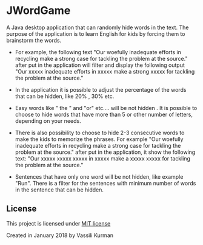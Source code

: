 # JWordGame

A Java desktop application that can randomly hide words in the text. The purpose of the application is to learn English for kids by forcing them to brainstorm the words.

* For example, the following text "Our woefully inadequate efforts in recycling make a strong case for tackling the problem at the source." after put in the application will filter and display the following output "Our xxxxx inadequate efforts in xxxxx make a strong xxxxx for tackling the problem at the source."

* In the application it is possible to adjust the percentage of the words that can be hidden, like 20% , 30% etc.

* Easy words like " the " and "or" etc.... will be not hidden . It is possible to choose to hide words that have more than 5 or other number of letters, depending on your needs.

* There is also possibility to choose to hide 2-3 consecutive words to make the kids to memorize the phrases. For example "Our woefully inadequate efforts in recycling make a strong case for tackling the problem at the source." after put in the application, it show the following text: "Our xxxxx xxxxx xxxxx in xxxxx make a xxxxx xxxxx for tackling the problem at the source."

* Sentences that have only one word will be not hidden, like example "Run". There is a filter for the sentences with minimum number of words in the sentence that can be hidden.

## License

This project is licensed under [MIT license](https://choosealicense.com/licenses/mit/)

Created in January 2018 by Vassili Kurman
